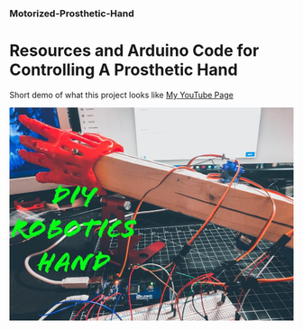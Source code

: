 ### Motorized-Prosthetic-Hand
# Resources and Arduino Code for Controlling A Prosthetic Hand

Short demo of what this project looks like [My YouTube Page](https://youtu.be/ZE4xFo4-ZBc)

![alt text](https://raw.githubusercontent.com/Genozen/Motorized-Prosthetic-Hand/main/Motorized_Prosthetic_Hand.jpg)
